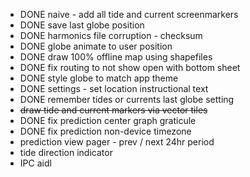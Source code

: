 * DONE naive - add all tide and current screenmarkers
* DONE save last globe position
* DONE harmonics file corruption - checksum
* DONE globe animate to user position
* DONE draw 100% offline map using shapefiles
* DONE fix routing to not show open with bottom sheet
* DONE style globe to match app theme
* DONE settings - set location instructional text
* DONE remember tides or currents last globe setting
* ~~draw tide and current markers via vector tiles~~
* DONE fix prediction center graph graticule
* DONE fix prediction non-device timezone
* prediction view pager - prev / next 24hr period
* tide direction indicator
* IPC aidl